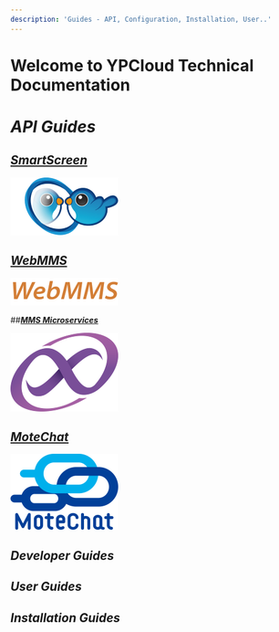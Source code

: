 ```yaml
---
description: 'Guides - API, Configuration, Installation, User..'
---
```


# Welcome to YPCloud Technical Documentation


# *API Guides*


## [_**SmartScreen**_](https://gitbook.ypcloud.com/smartscreen-api-guide/)

![](.gitbook/assets/ss.png/)

## [_**WebMMS**_](https://gitbook.ypcloud.com/webmms-api-guide/)

![](.gitbook/assets/webmms_s.png)

##[_**MMS Microservices**_](https://gitbook.ypcloud.com/mms-microservices-api-guide/)

![](.gitbook/assets/mms_s.png)

## [_**MoteChat**_](https://gitbook.ypcloud.com/motechat-api-guide/)

![](.gitbook/assets/mc_s.png)


## *Developer Guides*



## *User Guides*



## *Installation Guides*




 



